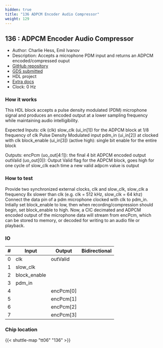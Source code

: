 ```yaml
---
hidden: true
title: "136 ADPCM Encoder Audio Compressor"
weight: 129
---
```


## 136 : ADPCM Encoder Audio Compressor

* Author: Charlie Hess, Emil Ivanov
* Description: Accepts a microphone PDM input and returns an ADPCM encoded/compressed ouput
* [GitHub repository](https://github.com/hesscharlie/tt06-ADPCM-Compressor)
* [GDS submitted](https://github.com/hesscharlie/tt06-ADPCM-Compressor/actions/runs/8742606001)
* HDL project
* [Extra docs](None)
* Clock: 0 Hz

<!---

This file is used to generate your project datasheet. Please fill in the information below and delete any unused
sections.

You can also include images in this folder and reference them in the markdown. Each image must be less than
512 kb in size, and the combined size of all images must be less than 1 MB.
-->


### How it works

This HDL block accepts a pulse density modulated (PDM) microphone signal and produces an encoded output at a lower sampling frequency while maintaining audio intelligibility.

Expected Inputs:
clk (clk)
slow_clk (ui_in[1]) for the ADPCM block at 1/8 frequency of clk
Pulse Density Modulated input pdm_in (ui_in[2]) at clocked with clk
block_enable (ui_in[3]) (active high): single bit enable for the entire block

Outputs:
encPcm (uo_out[4:1]): the final 4 bit ADPCM encoded output
outValid (uo_out[0]): Output Valid flag for the ADPCM block, goes high for one cycle of slow_clk each time a new valid adpcm value is output

### How to test

Provide two synchronized external clocks, clk and slow_clk, slow_clk a frequency 8x slower than clk (e.g. clk = 512 kHz, slow_clk = 64 khz)
Connect the data pin of a pdm microphone clocked with clk to pdm_in.
Intially set block_enable to low, then when recording/compression should begin, set block_enable to high.
Now, a CIC decimated and ADPCM encoded output of the microphone data will stream from encPcm, which can be stored to memory, or decoded for writing to an audio file or playback.


### IO

| # | Input          | Output         | Bidirectional   |
| - | -------------- | -------------- | --------------- |
| 0 | clk | outValid |  |
| 1 | slow_clk |  |  |
| 2 | block_enable |  |  |
| 3 | pdm_in |  |  |
| 4 |  | encPcm[0] |  |
| 5 |  | encPcm[1] |  |
| 6 |  | encPcm[2] |  |
| 7 |  | encPcm[3] |  |

### Chip location

{{< shuttle-map "tt06" "136" >}}
